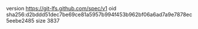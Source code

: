 version https://git-lfs.github.com/spec/v1
oid sha256:d2bddd51dec7be69ce81a5957b994f453b962bf06a6ad7a9e7878ec5eebe2485
size 3837
